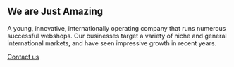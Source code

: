 ## We are Just Amazing
A young, innovative, internationally operating company that runs numerous successful webshops. Our businesses target a variety of niche and general international markets, and have seen impressive growth in recent years.

[Contact us](https://www.justamazingbv.com/contact)
